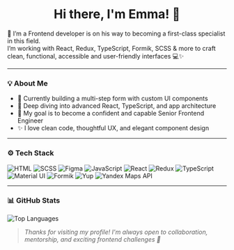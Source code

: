 <h1 align="center">Hi there, I'm Emma! 👋</h1>

<p>
🚀  I’m a Frontend developer is on his way to becoming a first-class specialist in this field. <br/>
I’m working with React, Redux, TypeScript, Formik, SCSS & more to craft clean, functional, accessible and user-friendly interfaces 💻✨
</p>

---

### 💡 About Me

- 🔭 Currently building a multi-step form with custom UI components
- 🌱 Deep diving into advanced React, TypeScript, and app architecture
- 🎯 My goal is to become a confident and capable Senior Frontend Engineer
- ✨ I love clean code, thoughtful UX, and elegant component design

---

### ⚙️ Tech Stack
![HTML](https://img.shields.io/badge/-HTML5-E34F26?logo=html5&logoColor=white&style=flat)
![SCSS](https://img.shields.io/badge/-SCSS-CB6699?logo=sass&logoColor=white&style=flat)
![Figma](https://img.shields.io/badge/-Figma-F24E1E?logo=figma&logoColor=white&style=flat)
![JavaScript](https://img.shields.io/badge/-JavaScript-F7DF1E?logo=javascript&logoColor=black&style=flat)
![React](https://img.shields.io/badge/-React-61DAFB?logo=react&logoColor=white&style=flat)
![Redux](https://img.shields.io/badge/-Redux-764ABC?logo=redux&logoColor=white&style=flat)
![TypeScript](https://img.shields.io/badge/-TypeScript-3178C6?logo=typescript&logoColor=white&style=flat)
![Material UI](https://img.shields.io/badge/-MaterialUI-007FFF?logo=mui&logoColor=white&style=flat)
![Formik](https://img.shields.io/badge/-Formik-EC5990?logo=formik&logoColor=white&style=flat)
![Yup](https://img.shields.io/badge/-Yup-00BFFF?logo=datadog&logoColor=white&style=flat)
![Yandex Maps API](https://img.shields.io/badge/-Yandex_Maps-FFCC00?logo=yandex&logoColor=black&style=flat)

---

### 📊 GitHub Stats

![Top Languages](https://github-readme-stats.vercel.app/api/top-langs/?username=Maxi-hub&layout=pie&langs_count=8&theme=radical&hide_progress=true)



> _Thanks for visiting my profile! I'm always open to collaboration, mentorship, and exciting frontend challenges 🤝_
